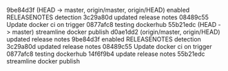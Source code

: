 9be84d3f (HEAD -> master, origin/master, origin/HEAD) enabled RELEASENOTES detection
3c29a80d updated release notes
08489c55 Update docker ci on trigger
0877afc8 testing dockerhub
55b21edc (HEAD -> master) streamline docker publish
d0ae1dd2 (origin/master, origin/HEAD) updated release notes
9be84d3f enabled RELEASENOTES detection
3c29a80d updated release notes
08489c55 Update docker ci on trigger
0877afc8 testing dockerhub
14f6f9b4 update release notes
55b21edc streamline docker publish
